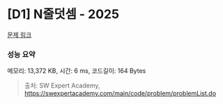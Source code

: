 # [D1] N줄덧셈 - 2025 

[문제 링크](https://swexpertacademy.com/main/code/problem/problemDetail.do?contestProbId=AV5QFZtaAscDFAUq) 

### 성능 요약

메모리: 13,372 KB, 시간: 6 ms, 코드길이: 164 Bytes



> 출처: SW Expert Academy, https://swexpertacademy.com/main/code/problem/problemList.do